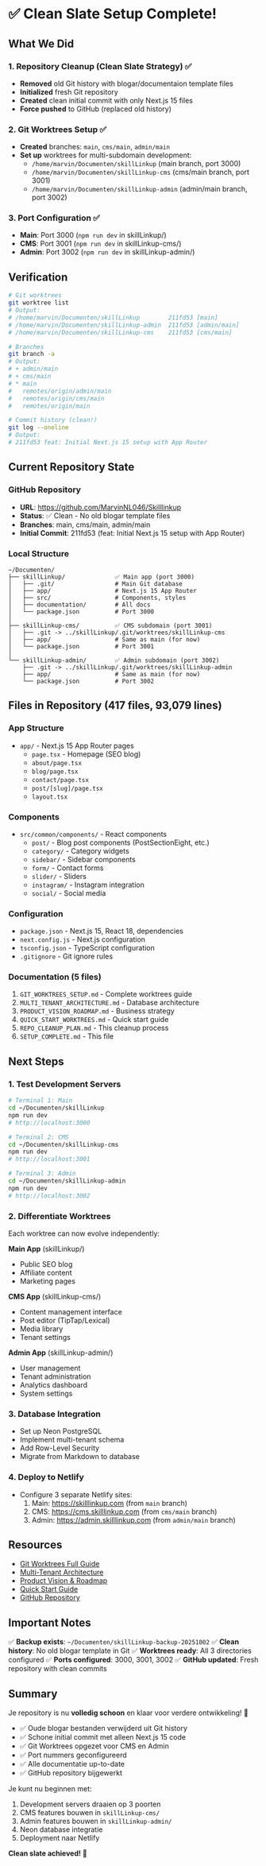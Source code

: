 # ✅ Clean Slate Setup Complete!

## What We Did

### 1. Repository Cleanup (Clean Slate Strategy) ✅
- **Removed** old Git history with blogar/documentaion template files
- **Initialized** fresh Git repository
- **Created** clean initial commit with only Next.js 15 files
- **Force pushed** to GitHub (replaced old history)

### 2. Git Worktrees Setup ✅
- **Created** branches: `main`, `cms/main`, `admin/main`
- **Set up** worktrees for multi-subdomain development:
  - `/home/marvin/Documenten/skillLinkup` (main branch, port 3000)
  - `/home/marvin/Documenten/skillLinkup-cms` (cms/main branch, port 3001)
  - `/home/marvin/Documenten/skillLinkup-admin` (admin/main branch, port 3002)

### 3. Port Configuration ✅
- **Main**: Port 3000 (`npm run dev` in skillLinkup/)
- **CMS**: Port 3001 (`npm run dev` in skillLinkup-cms/)
- **Admin**: Port 3002 (`npm run dev` in skillLinkup-admin/)

## Verification

```bash
# Git worktrees
git worktree list
# Output:
# /home/marvin/Documenten/skillLinkup        211fd53 [main]
# /home/marvin/Documenten/skillLinkup-admin  211fd53 [admin/main]
# /home/marvin/Documenten/skillLinkup-cms    211fd53 [cms/main]

# Branches
git branch -a
# Output:
# + admin/main
# + cms/main
# * main
#   remotes/origin/admin/main
#   remotes/origin/cms/main
#   remotes/origin/main

# Commit history (clean!)
git log --oneline
# Output:
# 211fd53 feat: Initial Next.js 15 setup with App Router
```

## Current Repository State

### GitHub Repository
- **URL**: https://github.com/MarvinNL046/Skilllinkup
- **Status**: ✅ Clean - No old blogar template files
- **Branches**: main, cms/main, admin/main
- **Initial Commit**: 211fd53 (feat: Initial Next.js 15 setup with App Router)

### Local Structure
```
~/Documenten/
├── skillLinkup/              ✅ Main app (port 3000)
│   ├── .git/                 # Main Git database
│   ├── app/                  # Next.js 15 App Router
│   ├── src/                  # Components, styles
│   ├── documentation/        # All docs
│   └── package.json          # Port 3000
│
├── skillLinkup-cms/          ✅ CMS subdomain (port 3001)
│   ├── .git -> ../skillLinkup/.git/worktrees/skillLinkup-cms
│   ├── app/                  # Same as main (for now)
│   └── package.json          # Port 3001
│
└── skillLinkup-admin/        ✅ Admin subdomain (port 3002)
    ├── .git -> ../skillLinkup/.git/worktrees/skillLinkup-admin
    ├── app/                  # Same as main (for now)
    └── package.json          # Port 3002
```

## Files in Repository (417 files, 93,079 lines)

### App Structure
- `app/` - Next.js 15 App Router pages
  - `page.tsx` - Homepage (SEO blog)
  - `about/page.tsx`
  - `blog/page.tsx`
  - `contact/page.tsx`
  - `post/[slug]/page.tsx`
  - `layout.tsx`

### Components
- `src/common/components/` - React components
  - `post/` - Blog post components (PostSectionEight, etc.)
  - `category/` - Category widgets
  - `sidebar/` - Sidebar components
  - `form/` - Contact forms
  - `slider/` - Sliders
  - `instagram/` - Instagram integration
  - `social/` - Social media

### Configuration
- `package.json` - Next.js 15, React 18, dependencies
- `next.config.js` - Next.js configuration
- `tsconfig.json` - TypeScript configuration
- `.gitignore` - Git ignore rules

### Documentation (5 files)
1. `GIT_WORKTREES_SETUP.md` - Complete worktrees guide
2. `MULTI_TENANT_ARCHITECTURE.md` - Database architecture
3. `PRODUCT_VISION_ROADMAP.md` - Business strategy
4. `QUICK_START_WORKTREES.md` - Quick start guide
5. `REPO_CLEANUP_PLAN.md` - This cleanup process
6. `SETUP_COMPLETE.md` - This file

## Next Steps

### 1. Test Development Servers
```bash
# Terminal 1: Main
cd ~/Documenten/skillLinkup
npm run dev
# http://localhost:3000

# Terminal 2: CMS
cd ~/Documenten/skillLinkup-cms
npm run dev
# http://localhost:3001

# Terminal 3: Admin
cd ~/Documenten/skillLinkup-admin
npm run dev
# http://localhost:3002
```

### 2. Differentiate Worktrees
Each worktree can now evolve independently:

**Main App** (skillLinkup/)
- Public SEO blog
- Affiliate content
- Marketing pages

**CMS App** (skillLinkup-cms/)
- Content management interface
- Post editor (TipTap/Lexical)
- Media library
- Tenant settings

**Admin App** (skillLinkup-admin/)
- User management
- Tenant administration
- Analytics dashboard
- System settings

### 3. Database Integration
- Set up Neon PostgreSQL
- Implement multi-tenant schema
- Add Row-Level Security
- Migrate from Markdown to database

### 4. Deploy to Netlify
- Configure 3 separate Netlify sites:
  1. Main: https://skilllinkup.com (from `main` branch)
  2. CMS: https://cms.skilllinkup.com (from `cms/main` branch)
  3. Admin: https://admin.skilllinkup.com (from `admin/main` branch)

## Resources

- [Git Worktrees Full Guide](./GIT_WORKTREES_SETUP.md)
- [Multi-Tenant Architecture](./MULTI_TENANT_ARCHITECTURE.md)
- [Product Vision & Roadmap](./PRODUCT_VISION_ROADMAP.md)
- [Quick Start Guide](./QUICK_START_WORKTREES.md)
- [GitHub Repository](https://github.com/MarvinNL046/Skilllinkup)

## Important Notes

✅ **Backup exists**: `~/Documenten/skillLinkup-backup-20251002`
✅ **Clean history**: No old blogar template in Git
✅ **Worktrees ready**: All 3 directories configured
✅ **Ports configured**: 3000, 3001, 3002
✅ **GitHub updated**: Fresh repository with clean commits

## Summary

Je repository is nu **volledig schoon** en klaar voor verdere ontwikkeling! 🎉

- ✅ Oude blogar bestanden verwijderd uit Git history
- ✅ Schone initial commit met alleen Next.js 15 code
- ✅ Git Worktrees opgezet voor CMS en Admin
- ✅ Port nummers geconfigureerd
- ✅ Alle documentatie up-to-date
- ✅ GitHub repository bijgewerkt

Je kunt nu beginnen met:
1. Development servers draaien op 3 poorten
2. CMS features bouwen in `skillLinkup-cms/`
3. Admin features bouwen in `skillLinkup-admin/`
4. Neon database integratie
5. Deployment naar Netlify

**Clean slate achieved! 🚀**
